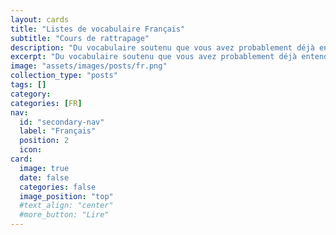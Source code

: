```yaml
---
layout: cards
title: "Listes de vocabulaire Français"
subtitle: "Cours de rattrapage"
description: "Du vocabulaire soutenu que vous avez probablement déjà entendu en faisant mine de comprendre."
excerpt: "Du vocabulaire soutenu que vous avez probablement déjà entendu en faisant mine de comprendre."
image: "assets/images/posts/fr.png"
collection_type: "posts"
tags: []
category:
categories: [FR]
nav:
  id: "secondary-nav"
  label: "Français"
  position: 2
  icon:
card:
  image: true
  date: false
  categories: false
  image_position: "top"
  #text_align: "center"
  #more_button: "Lire"
---
```

